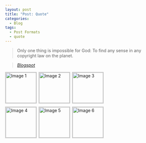 ```yaml
---
layout: post
title: "Post: Quote"
categories:
  - Blog
tags:
  - Post Formats
  - quote
---
```


> Only one thing is impossible for God: To find any sense in any copyright law on the planet.
  
> <cite><a href="https://jawolaray.blogspot.com/">Blogspot</a></cite>


<div class="image-grid">
  <img src="path/to/image1.jpg" class="grid-image" alt="Image 1" onclick="showPopup('path/to/image1.jpg')">
  <img src="path/to/image2.jpg" class="grid-image" alt="Image 2" onclick="showPopup('path/to/image2.jpg')">
  <img src="path/to/image3.jpg" class="grid-image" alt="Image 3" onclick="showPopup('path/to/image3.jpg')">
  <img src="path/to/image4.jpg" class="grid-image" alt="Image 4" onclick="showPopup('path/to/image4.jpg')">
  <img src="path/to/image5.jpg" class="grid-image" alt="Image 5" onclick="showPopup('path/to/image5.jpg')">
  <img src="path/to/image6.jpg" class="grid-image" alt="Image 6" onclick="showPopup('path/to/image6.jpg')">
</div>

<div id="popup" class="popup" onclick="closePopup()">
  <span class="close">&times;</span>
  <img id="popup-img" class="popup-content" alt="Popup Image">
</div>

<style>
  .image-grid {
    display: grid;
    grid-template-columns: repeat(3, 100px);
    gap: 10px;
  }

  .grid-image {
    width: 100px;
    height: 100px;
    cursor: pointer;
    border: 2px solid #ccc;
  }

  .popup {
    display: none;
    position: fixed;
    left: 0;
    top: 0;
    width: 100%;
    height: 100%;
    background-color: rgba(0, 0, 0, 0.8);
    justify-content: center;
    align-items: center;
  }

  .popup-content {
    max-width: 80%;
    max-height: 80%;
  }
</style>

<script>
  function showPopup(imageSrc) {
    const popup = document.getElementById('popup');
    const popupImg = document.getElementById('popup-img');
    popupImg.src = imageSrc;
    popup.style.display = 'flex';
  }

  function closePopup() {
    document.getElementById('popup').style.display = 'none';
  }
</script>